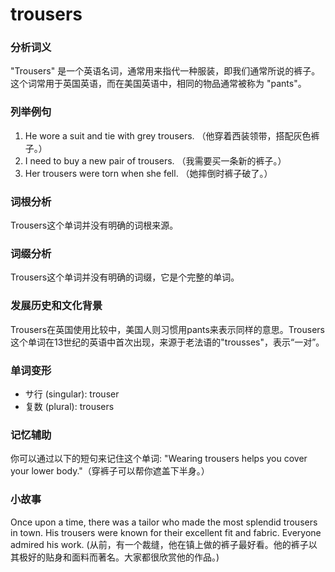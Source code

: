 # trousers

### 分析词义

  

"Trousers" 是一个英语名词，通常用来指代一种服装，即我们通常所说的裤子。这个词常用于英国英语，而在美国英语中，相同的物品通常被称为 "pants"。

  

### 列举例句

  

1.  He wore a suit and tie with grey trousers. （他穿着西装领带，搭配灰色裤子。）
2.  I need to buy a new pair of trousers. （我需要买一条新的裤子。）
3.  Her trousers were torn when she fell. （她摔倒时裤子破了。）

  

### 词根分析

  

Trousers这个单词并没有明确的词根来源。

  

### 词缀分析

  

Trousers这个单词并没有明确的词缀，它是个完整的单词。

  

### 发展历史和文化背景

  

Trousers在英国使用比较中，美国人则习惯用pants来表示同样的意思。Trousers这个单词在13世纪的英语中首次出现，来源于老法语的"trousses"，表示“一对”。

  

### 单词变形

  

*   サ行 (singular): trouser
*   复数 (plural): trousers

  

### 记忆辅助

  

你可以通过以下的短句来记住这个单词: "Wearing trousers helps you cover your lower body."（穿裤子可以帮你遮盖下半身。）

  

### 小故事

  

Once upon a time, there was a tailor who made the most splendid trousers in town. His trousers were known for their excellent fit and fabric. Everyone admired his work. (从前，有一个裁缝，他在镇上做的裤子最好看。他的裤子以其极好的贴身和面料而著名。大家都很欣赏他的作品。)
